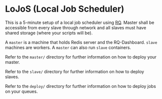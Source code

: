# LoJoS (Local Job Scheduler)

This is a 5-minute setup of a local job scheduler using [RQ](https://python-rq.org/).
Master shall be accessible from every slave through network and all slaves must have shared storage (where your scripts will be).

A `master` is a machine that holds Redis server and the RQ-Dashboard. `slave` machines are workers. A `master` can also run `slave` containers.

Refer to the `master/` directory for further information on how to deploy your master.

Refer to the `slave/` directory for further information on how to deploy slaves.

Refer to the `deploy/` directory for further information on how to deploy jobs on your queues.

